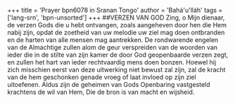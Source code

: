 +++
title = 'Prayer bpn6078 in Sranan Tongo'
author = 'Bahá'u'lláh'
tags = ['lang-srn', 'bpn-unsorted']
+++
##VERZEN VAN GOD 
Zing, o Mijn dienaar, de verzen Gods die u hebt ontvangen, zoals aangeheven door hen die Hem nabij zijn, opdat de zoetheid van uw melodie uw ziel mag doen ontbranden en de harten van alle mensen mag aantrekken. De rondwarende engelen van de Almachtige zullen alom de geur verspreiden van de woorden van ieder die in de stilte van zijn kamer de door God geopenbaarde verzen zegt, en zullen het hart van ieder rechtvaardig mens doen bonzen. 
Hoewel hij zich misschien eerst van deze uitwerking niet bewust zal zijn, zal de kracht van de hem geschonken genade vroeg of laat invloed op zijn ziel uitoefenen. Aldus zijn de geheimen van Gods Openbaring vastgesteld krachtens de wil van Hem, Die de bron is van macht en wijsheid.
